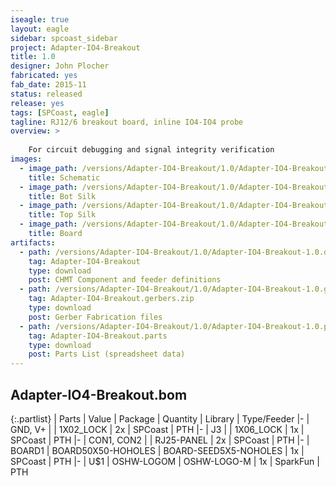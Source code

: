 ```yaml
---
iseagle: true
layout: eagle
sidebar: spcoast_sidebar
project: Adapter-IO4-Breakout
title: 1.0
designer: John Plocher
fabricated: yes
fab_date: 2015-11
status: released
release: yes
tags: [SPCoast, eagle]
tagline: RJ12/6 breakout board, inline IO4-IO4 probe
overview: >
    
    For circuit debugging and signal integrity verification
images:
  - image_path: /versions/Adapter-IO4-Breakout/1.0/Adapter-IO4-Breakout-1.0.sch.png
    title: Schematic
  - image_path: /versions/Adapter-IO4-Breakout/1.0/Adapter-IO4-Breakout-1.0.bot.brd.png
    title: Bot Silk
  - image_path: /versions/Adapter-IO4-Breakout/1.0/Adapter-IO4-Breakout-1.0.top.brd.png
    title: Top Silk
  - image_path: /versions/Adapter-IO4-Breakout/1.0/Adapter-IO4-Breakout-1.0.brd.png
    title: Board
artifacts:
  - path: /versions/Adapter-IO4-Breakout/1.0/Adapter-IO4-Breakout-1.0.dpv
    tag: Adapter-IO4-Breakout
    type: download
    post: CHMT Component and feeder definitions
  - path: /versions/Adapter-IO4-Breakout/1.0/Adapter-IO4-Breakout-1.0.gerbers.zip
    tag: Adapter-IO4-Breakout.gerbers.zip
    type: download
    post: Gerber Fabrication files
  - path: /versions/Adapter-IO4-Breakout/1.0/Adapter-IO4-Breakout-1.0.parts.csv
    tag: Adapter-IO4-Breakout.parts
    type: download
    post: Parts List (spreadsheet data)
---
```


## Adapter-IO4-Breakout.bom

{:.partlist}
| Parts | Value | Package | Quantity | Library | Type/Feeder
|-
| GND, V+ |  | 1X02_LOCK | 2x | SPCoast | PTH
|-
| J3 |  | 1X06_LOCK | 1x | SPCoast | PTH
|-
| CON1, CON2 |  | RJ25-PANEL | 2x | SPCoast | PTH
|-
| BOARD1 | BOARD50X50-HOHOLES | BOARD-SEED5X5-NOHOLES | 1x | SPCoast | PTH
|-
| U$1 | OSHW-LOGOM | OSHW-LOGO-M | 1x | SparkFun | PTH
